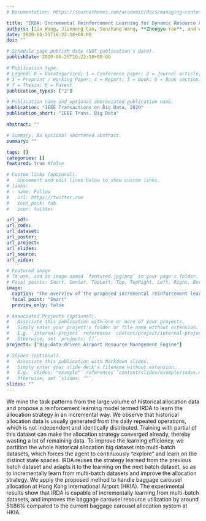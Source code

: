 ```yaml
---
# Documentation: https://sourcethemes.com/academic/docs/managing-content/

title: "IRDA: Incremental Reinforcement Learning for Dynamic Resource Allocation."
authors: [Jia Wang, Jiannong Cao, Senzhang Wang, **Zhongyu Yao**, and Wengen Li (2020).]
date: 2020-06-25T16:22:18+08:00
doi: ""

# Schedule page publish date (NOT publication's date).
publishDate: 2020-06-25T16:22:18+08:00

# Publication type.
# Legend: 0 = Uncategorized; 1 = Conference paper; 2 = Journal article;
# 3 = Preprint / Working Paper; 4 = Report; 5 = Book; 6 = Book section;
# 7 = Thesis; 8 = Patent
publication_types: ["2"]

# Publication name and optional abbreviated publication name.
publication: "IEEE Transactions on Big Data, 2020"
publication_short: "IEEE Trans. Big Data"

abstract: ""

# Summary. An optional shortened abstract.
summary: ""

tags: []
categories: []
featured: true #false

# Custom links (optional).
#   Uncomment and edit lines below to show custom links.
# links:
# - name: Follow
#   url: https://twitter.com
#   icon_pack: fab
#   icon: twitter

url_pdf: 
url_code:
url_dataset:
url_poster:
url_project:
url_slides: 
url_source:
url_video:

# Featured image
# To use, add an image named `featured.jpg/png` to your page's folder. 
# Focal points: Smart, Center, TopLeft, Top, TopRight, Left, Right, BottomLeft, Bottom, BottomRight.
image:
  caption: "The overview of the proposed incremental reinforcement learning method"
  focal_point: "Smart"
  preview_only: false

# Associated Projects (optional).
#   Associate this publication with one or more of your projects.
#   Simply enter your project's folder or file name without extension.
#   E.g. `internal-project` references `content/project/internal-project/index.md`.
#   Otherwise, set `projects: []`.
projects: ["Big-data-driven Airport Resource Management Engine"]

# Slides (optional).
#   Associate this publication with Markdown slides.
#   Simply enter your slide deck's filename without extension.
#   E.g. `slides: "example"` references `content/slides/example/index.md`.
#   Otherwise, set `slides: ""`.
slides: ""
---
```

We mine the task patterns from the large volume of historical allocation data and propose a
reinforcement learning model termed IRDA to learn the allocation strategy in an incremental way. We observe that historical allocation
data is usually generated from the daily repeated operations, which is not independent and identically distributed. Training with partial of
this dataset can make the allocation strategy converged already, thereby wasting a lot of remaining data. To improve the learning
efficiency, we partition the whole historical allocation big dataset into multi-batch datasets, which forces the agent to continuously
“explore” and learn on the distinct state spaces. IRDA reuses the strategy learned from the previous batch dataset and adapts it to the
learning on the next batch dataset, so as to incrementally learn from multi-batch datasets and improve the allocation strategy. We apply
the proposed method to handle baggage carousel allocation at Hong Kong International Airport (HKIA). The experimental results show
that IRDA is capable of incrementally learning from multi-batch datasets, and improves the baggage carousel resource utilization by
around 51:86% compared to the current baggage carousel allocation system at HKIA.